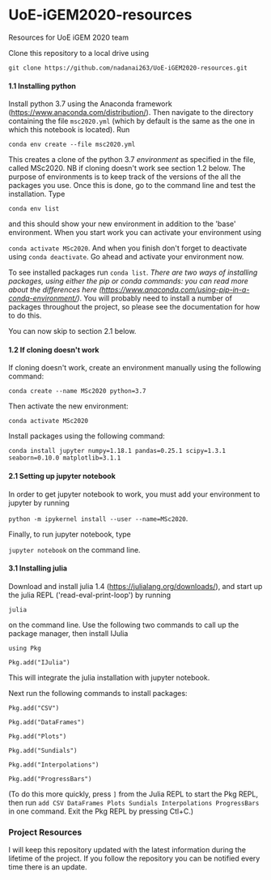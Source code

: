 # UoE-iGEM2020-resources
Resources for UoE iGEM 2020 team

Clone this repository to a local drive using

`git clone https://github.com/nadanai263/UoE-iGEM2020-resources.git`

#### 1.1 Installing python
Install python 3.7 using the Anaconda framework (https://www.anaconda.com/distribution/). Then navigate to the directory containing the file `msc2020.yml` (which by default is the same as the one in which this notebook is located). Run

`conda env create --file msc2020.yml`

This creates a clone of the python 3.7 *environment* as specified in the file, called MSc2020. NB if cloning doesn't work see section 1.2 below. The purpose of environments is to keep track of the versions of the all the packages you use. Once this is done, go to the command line and test the installation. Type

`conda env list`

and this should show your new environment in addition to the 'base' environment. When you start work you can activate your environment using

`conda activate MSc2020`. And when you finish don't forget to deactivate using `conda deactivate`. Go ahead and activate your environment now.

To see installed packages run `conda list`. *There are two ways of installing packages, using either the pip or conda commands: you can read more about the differences here (https://www.anaconda.com/using-pip-in-a-conda-environment/)*. You will probably need to install a number of packages throughout the project, so please see the documentation for how to do this.

You can now skip to section 2.1 below.

#### 1.2 If cloning doesn't work
If cloning doesn't work, create an environment manually using the following command:

`conda create --name MSc2020 python=3.7`

Then activate the new environment:

`conda activate MSc2020`

Install packages using the following command:

`conda install jupyter numpy=1.18.1 pandas=0.25.1 scipy=1.3.1 seaborn=0.10.0 matplotlib=3.1.1`


#### 2.1 Setting up jupyter notebook
In order to get jupyter notebook to work, you must add your environment to jupyter by running

`python -m ipykernel install --user --name=MSc2020`.

Finally, to run jupyter notebook, type

`jupyter notebook` on the command line.

#### 3.1 Installing julia
Download and install julia 1.4 (https://julialang.org/downloads/), and start up the julia REPL ('read-eval-print-loop') by running

`julia`

on the command line. Use the following two commands to call up the package manager, then install IJulia

`using Pkg`

`Pkg.add("IJulia")`

This will integrate the julia installation with jupyter notebook.

Next run the following commands to install packages:

`Pkg.add("CSV")`

`Pkg.add("DataFrames")`

`Pkg.add("Plots")`

`Pkg.add("Sundials")`

`Pkg.add("Interpolations")`

`Pkg.add("ProgressBars")`

(To do this more quickly, press `]` from the Julia REPL to start the Pkg REPL, then run `add CSV DataFrames Plots Sundials Interpolations ProgressBars` in one command. Exit the Pkg REPL by pressing Ctl+C.)

### Project Resources
I will keep this repository updated with the latest information during the lifetime of the project. If you follow the repository you can be notified every time there is an update.
